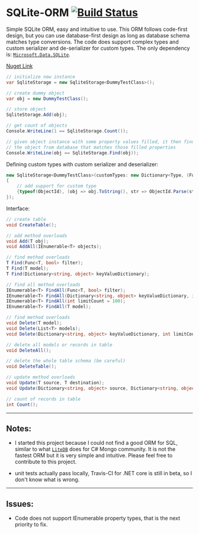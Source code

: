 # SQLite-ORM [![Build Status](https://travis-ci.org/amir734jj/Sqlite-ORM.svg?branch=master)](https://travis-ci.org/amir734jj/Sqlite-ORM) 

Simple SQLite ORM, easy and intuitive to use. This ORM follows code-first design, but you can use database-first design as long as database schema matches type conversions. The code does support complex types and custom serializer and de-serializer for custom types. The only dependency is:  [`Microsoft.Data.SQLite`](https://github.com/aspnet/Microsoft.Data.Sqlite).

[Nuget Link](https://www.nuget.org/packages/Sqlite.ORM/)


```C#
// initialize new instance
var SqliteStorage = new SqliteStorage<DummyTestClass>();

// create dummy object
var obj = new DummyTestClass();

// store object
SqliteStorage.Add(obj);

// get count of objects
Console.WriteLine(1 == SqliteStorage.Count());

// given object instance with some property values filled, it then finds
// the object from database that matches those filled properties
Console.WriteLine(obj == SqliteStorage.Find(obj));
```

Defining custom types with custom serializer and deserializer:
```C#
new SqliteStorage<DummyTestClass>(customTypes: new Dictionary<Type, (Func<object, string> serializer, Func<string, object> deserializer)>()
{
    // add support for custom type
    {typeof(ObjectId), (obj => obj.ToString(), str => ObjectId.Parse(str))}
});
```

Interface:
```C#
// create table
void CreateTable();

// add method overloads
void Add(T obj);
void AddAll(IEnumerable<T> objects);

// find method overloads
T Find(Func<T, bool> filter);
T Find(T model);
T Find(Dictionary<string, object> keyValueDictionary);

// find all method overloads
IEnumerable<T> FindAll(Func<T, bool> filter);
IEnumerable<T> FindAll(Dictionary<string, object> keyValueDictionary, int limitCount = 100);
IEnumerable<T> FindAll(int limitCount = 100);
IEnumerable<T> FindAll(T model);

// find method overloads
void Delete(T model);
void Delete(List<T> models);
void Delete(Dictionary<string, object> keyValueDictionary, int limitCount = 100);

// delete all models or records in table
void DeleteAll();

// delete the whole table schema (be careful)
void DeleteTable();

// update method overloads
void Update(T source, T destination);
void Update(Dictionary<string, object> source, Dictionary<string, object> destination, int limitCount = 1);

// count of records in table
int Count();
```

- - - -

## Notes:
- I started this project because I could not find a good ORM for SQL, similar to what [`LiteDB`](https://github.com/mbdavid/LiteDB) does for C# Mongo community. It is not the fastest ORM but it is very simple and intuitive. Please feel free to contribute to this project.

- unit tests actually pass locally, Travis-CI for .NET core is still in beta, so I don't know what is wrong.

- - - -
## Issues:
- Code does not support IEnumerable property types, that is the next priority to fix.


